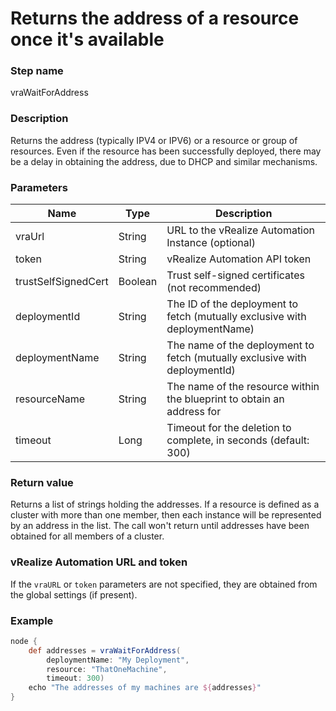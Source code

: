 # Returns the address of a resource once it's available

### Step name
vraWaitForAddress

### Description
Returns the address (typically IPV4 or IPV6) or a resource or group of resources. Even
if the resource has been successfully deployed, there may be a delay in obtaining the
address, due to DHCP and similar mechanisms.

### Parameters
| Name | Type | Description |
|------|------|-------------|
| vraUrl | String | URL to the vRealize Automation Instance (optional) |
| token | String | vRealize Automation API token |
| trustSelfSignedCert | Boolean | Trust self-signed certificates (not recommended) |
| deploymentId | String |The ID of the deployment to fetch (mutually exclusive with deploymentName) |
| deploymentName | String | The name of the deployment to fetch (mutually exclusive with deploymentId) |
| resourceName | String | The name of the resource within the blueprint to obtain an address for |
| timeout | Long | Timeout for the deletion to complete, in seconds (default: 300) |

### Return value
Returns a list of strings holding the addresses. If a resource is defined as a cluster with
more than one member, then each instance will be represented by an address in the list. The 
call won't return until addresses have been obtained for all members of a cluster.

### vRealize Automation URL and token
If the ```vraURL``` or ```token``` parameters are not specified, they are obtained from the 
global settings (if present).

### Example
```groovy
node {
    def addresses = vraWaitForAddress(
        deploymentName: "My Deployment",
        resource: "ThatOneMachine",
        timeout: 300)
    echo "The addresses of my machines are ${addresses}"
}
```